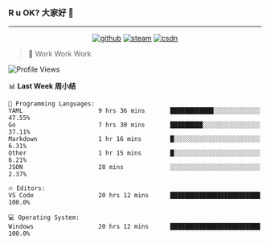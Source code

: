 ### R u OK? 大家好 👋

___

<p align="center">
  <a href="https://bigkjp97.github.io/"><img src="https://img.shields.io/badge/-GitPage-lightgrey" alt="github"></a>
  <a href="https://steamcommunity.com/id/bigkjp/"><img src="https://img.shields.io/badge/-Steam-black" alt="steam"></a>
  <a href="https://blog.csdn.net/qq_38986088"><img src="https://img.shields.io/badge/CSDN-cf000e" alt="csdn"></a>
</p>

> 🧟 Work Work Work

<!--START_SECTION:kjp readme-->
![Profile Views](http://img.shields.io/badge/Mi%20Amigos%E2%99%82%EF%B8%8F-0-ff69b4)

📊 **Last Week 周小结** 

```text
💬 Programming Languages: 
YAML                     9 hrs 36 mins       ████████████░░░░░░░░░░░░░   47.55% 
Go                       7 hrs 30 mins       █████████░░░░░░░░░░░░░░░░   37.11% 
Markdown                 1 hr 16 mins        █░░░░░░░░░░░░░░░░░░░░░░░░   6.31% 
Other                    1 hr 15 mins        █░░░░░░░░░░░░░░░░░░░░░░░░   6.21% 
JSON                     28 mins             ░░░░░░░░░░░░░░░░░░░░░░░░░   2.37%

🔥 Editors: 
VS Code                  20 hrs 12 mins      █████████████████████████   100.0%

💻 Operating System: 
Windows                  20 hrs 12 mins      █████████████████████████   100.0%

```


<!--END_SECTION:kjp readme-->

<!--
**bigkjp97/bigkjp97** is a ✨ _special_ ✨ repository because its `README.md` (this file) appears on your GitHub profile.

Here are some ideas to get you started:

- 🔭 I’m currently working on ...
- 🌱 I’m currently learning ...
- 👯 I’m looking to collaborate on ...
- 🤔 I’m looking for help with ...
- 💬 Ask me about ...
- 📫 How to reach me: ...
- 😄 Pronouns: ...
- ⚡ Fun fact: ... -->
